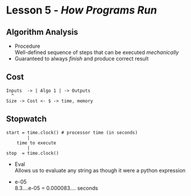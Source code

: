 # Lesson 5 - _How Programs Run_

## Algorithm Analysis
- Procedure  
Well-defined sequence of steps that can be executed _mechanically_
- Guaranteed to always _finish_ and produce correct result

## Cost

```
Inputs  -> | Algo 1 | -> Outputs
  ^
Size -> Cost <- $ -> time, memory
```

## Stopwatch
```
start = time.clock() # processor time (in seconds)
        |
    time to execute
        |
stop  = time.clock()
```
- Eval  
Allows us to evaluate any string as though it were a python expression

- e-05  
8.3....e-05 = 0.000083.... seconds